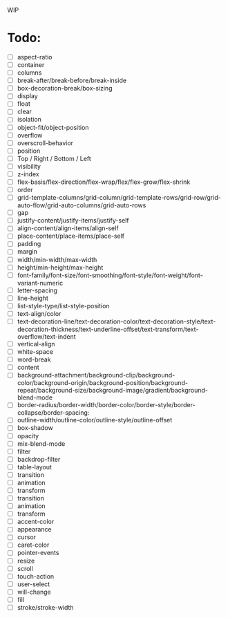 WIP

# Todo:

- [ ] aspect-ratio
- [ ] container
- [ ] columns
- [ ] break-after/break-before/break-inside
- [ ] box-decoration-break/box-sizing
- [ ] display
- [ ] float
- [ ] clear
- [ ] isolation
- [ ] object-fit/object-position
- [ ] overflow
- [ ] overscroll-behavior
- [ ] position
- [ ] Top / Right / Bottom / Left
- [ ] visibility
- [ ] z-index
- [ ] flex-basis/flex-direction/flex-wrap/flex/flex-grow/flex-shrink
- [ ] order
- [ ] grid-template-columns/grid-column/grid-template-rows/grid-row/grid-auto-flow/grid-auto-columns/grid-auto-rows
- [ ] gap
- [ ] justify-content/justify-items/justify-self
- [ ] align-content/align-items/align-self
- [ ] place-content/place-items/place-self
- [ ] padding
- [ ] margin
- [ ] width/min-width/max-width
- [ ] height/min-height/max-height
- [ ] font-family/font-size/font-smoothing/font-style/font-weight/font-variant-numeric
- [ ] letter-spacing
- [ ] line-height
- [ ] list-style-type/list-style-position
- [ ] text-align/color
- [ ] text-decoration-line/text-decoration-color/text-decoration-style/text-decoration-thickness/text-underline-offset/text-transform/text-overflow/text-indent
- [ ] vertical-align
- [ ] white-space
- [ ] word-break
- [ ] content
- [ ] background-attachment/background-clip/background-color/background-origin/background-position/background-repeat/background-size/background-image/gradient/background-blend-mode
- [ ] border-radius/border-width/border-color/border-style/border-collapse/border-spacing:
- [ ] outline-width/outline-color/outline-style/outline-offset
- [ ] box-shadow
- [ ] opacity
- [ ] mix-blend-mode
- [ ] filter
- [ ] backdrop-filter
- [ ] table-layout
- [ ] transition
- [ ] animation
- [ ] transform
- [ ] transition
- [ ] animation
- [ ] transform
- [ ] accent-color
- [ ] appearance
- [ ] cursor
- [ ] caret-color
- [ ] pointer-events
- [ ] resize
- [ ] scroll
- [ ] touch-action
- [ ] user-select
- [ ] will-change
- [ ] fill
- [ ] stroke/stroke-width
